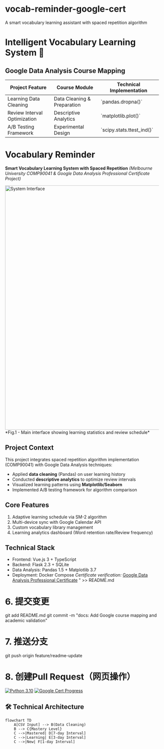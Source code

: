 # vocab-reminder-google-cert
A smart vocabulary learning assistant with spaced repetition algorithm
# Intelligent Vocabulary Learning System 🧠

## Google Data Analysis Course Mapping
| Project Feature        | Course Module                | Technical Implementation |
|-------------------------|-------------------------------|---------------------------|
| Learning Data Cleaning  | Data Cleaning & Preparation   | \`pandas.dropna()\`         |
| Review Interval Optimization | Descriptive Analytics    | \`matplotlib.plot()\`       |
| A/B Testing Framework   | Experimental Design           | \`scipy.stats.ttest_ind()\` |
# Vocabulary Reminder
**Smart Vocabulary Learning System with Spaced Repetition**
*(Melbourne University COMP90041 & Google Data Analysis Professional Certificate Project)*
 
<img src="assets/screenshots/1.png" alt="System Interface" width="800">
*Fig.1 - Main interface showing learning statistics and review schedule*
 
## Project Context
This project integrates spaced repetition algorithm implementation (COMP90041) with Google Data Analysis techniques:
- Applied **data cleaning** (Pandas) on user learning history
- Conducted **descriptive analytics** to optimize review intervals
- Visualized learning patterns using **Matplotlib/Seaborn**
- Implemented A/B testing framework for algorithm comparison
 
## Core Features
1. Adaptive learning schedule via SM-2 algorithm
2. Multi-device sync with Google Calendar API
3. Custom vocabulary library management
4. Learning analytics dashboard (Word retention rate/Review frequency)
 
## Technical Stack
- Frontend: Vue.js 3 + TypeScript
- Backend: Flask 2.3 + SQLite
- Data Analysis: Pandas 1.5 + Matplotlib 3.7
- Deployment: Docker Compose 
*Certificate verification:* [Google Data Analysis Professional Certificate](https://www.coursera.org/account/accomplishments/certificate/YOUR_CERT_ID)
" >> README.md
 
# 6. 提交变更
git add README.md
git commit -m "docs: Add Google course mapping and academic validation"
 
# 7. 推送分支
git push origin feature/readme-update
 
# 8. 创建Pull Request（网页操作）


[![Python 3.10](https://img.shields.io/badge/python-3.10-blue)](https://www.python.org/)
[![Google Cert Progress](https://img.shields.io/badge/Google_Data_Analytics-40%25-orange)](https://grow.google/certificates/data-analytics/)

## 🛠️ Technical Architecture
```mermaid
flowchart TD
    A[CSV Input] --> B(Data Cleaning)
    B --> C{Mastery Level}
    C -->|Mastered| D[7-day Interval]
    C -->|Learning| E[3-day Interval]
    C -->|New| F[1-day Interval]
    
